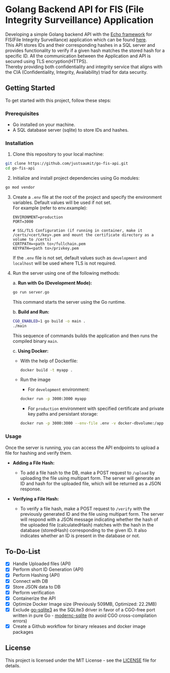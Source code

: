 # Golang Backend API for FIS (File Integrity Surveillance) Application

Developing a simple Golang backend API with the [Echo framework](https://github.com/labstack/echo) for FIS(File Integrity Surveillance) application which can be found [here](https://github.com/ayato91/Fair-Files).  
This API stores IDs and their corresponding hashes in a SQL server and provides functionality to verify if a given hash matches the stored hash for a specific ID. All the communication between the Application and API is secured using TLS encryption(HTTPS).  
Thereby providing both confidentiality and integrity service that aligns with the CIA (Confidentiality, Integrity, Availability) triad for data security.

## Getting Started

To get started with this project, follow these steps:

### Prerequisites

- Go installed on your machine.
- A SQL database server (sqlite) to store IDs and hashes.

### Installation

1. Clone this repository to your local machine:

  ```bash
  git clone https://github.com/justsaumit/go-fis-api.git
  cd go-fis-api
  ```

2. Initialize and install project dependencies using Go modules:

  ```bash
  go mod vendor
  ```

3. Create a `.env` file at the root of the project and specify the environment variables. Default values will be used if not set.  
   For example (refer to env.example):

   ```dotenv
   ENVIRONMENT=production
   PORT=3000

   # SSL/TLS Configuration (if running in container, make it /certs/<cert/key>.pem and mount the certificate directory as a volume to /certs)
   CERTPATH=<path to>/fullchain.pem
   KEYPATH=<path to>/privkey.pem
   ```

   If the `.env` file is not set, default values such as `development` and `localhost` will be used where TLS is not required.

4. Run the server using one of the following methods:

   a. **Run with Go (Development Mode):**

      ```bash
      go run server.go
      ```
      This command starts the server using the Go runtime.

   b. **Build and Run:**

      ```bash
      CGO_ENABLED=1 go build -o main .
      ./main
      ```
      This sequence of commands builds the application and then runs the compiled binary `main`.

   c. **Using Docker:**

      - With the help of Dockerfile:
        ```bash
        docker build -t myapp .
      - Run the image
        - For `development` environment:
        ```bash
        docker run -p 3000:3000 myapp
          ```
        - For `production` environment with specified certificate and private key paths and persistant storage:

        ```bash
        docker run -p 3000:3000 --env-file .env -v docker-dbvolume:/app -v /path/to/certifcates:/certs myapp
          ```
### Usage

Once the server is running, you can access the API endpoints to upload a file for hashing and verify them.

- **Adding a File Hash:**
  - To add a file hash to the DB, make a POST request to `/upload` by uploading the file using multipart form. The server will generate an ID and hash for the uploaded file, which will be returned as a JSON response.

- **Verifying a File Hash:**
  - To verify a file hash, make a POST request to `/verify` with the previously generated ID and the file using multipart form. The server will respond with a JSON message indicating whether the hash of the uploaded file (calculatedHash) matches with the hash in the database (storedHash) corresponding to the given ID. It also indicates whether an ID is present in the database or not.

## To-Do-List

- [x] Handle Uploaded files (API)
- [x] Perform short ID Generation (API)
- [x] Perform Hashing (API)
- [x] Connect with DB
- [x] Store JSON data to DB
- [x] Perform verification
- [x] Containerize the API
- [x] Optimize Docker Image size (Previously 509MB, Optimized: 22.2MB)
- [x] Exclude [go-sqlite3](https://pkg.go.dev/github.com/mattn/go-sqlite3) as the SQLite3 driver in favor of a CGO-free port written in pure Go - [modernc-sqlite](https://pkg.go.dev/modernc.org/sqlite) (to avoid CGO cross-compilation errors)
- [x] Create a Github workflow for binary releases and docker image packages

## License

This project is licensed under the MIT License - see the [LICENSE](LICENSE) file for details.
